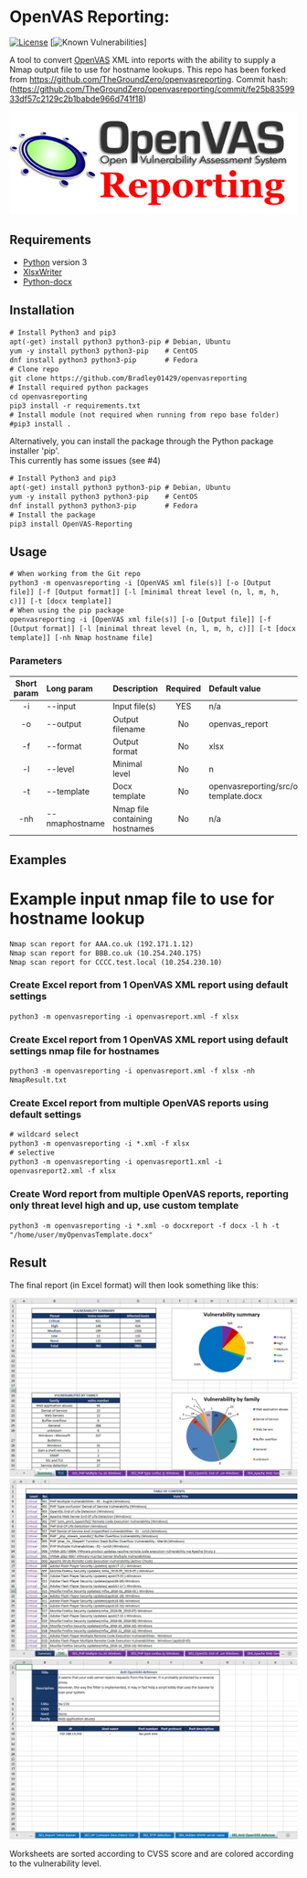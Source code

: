 # OpenVAS Reporting:  

[![License](https://img.shields.io/github/license/TheGroundZero/openvasreporting.svg)](https://github.com/TheGroundZero/openvasreporting/blob/master/LICENSE)
[![Known Vulnerabilities](https://snyk.io/test/github/TheGroundZero/openvasreporting/badge.svg?targetFile=requirements.txt)]

A tool to convert [OpenVAS](http://www.openvas.org/) XML into reports with the ability to supply a Nmap output file to use for hostname lookups. This repo has been forked from https://github.com/TheGroundZero/openvasreporting. Commit hash: (https://github.com/TheGroundZero/openvasreporting/commit/fe25b8359933df57c2129c2b1babde966d741f18)

![Report example screenshot](docs/_static/img/OpenVASreporting.png?raw=true)

## Requirements

 - [Python](https://www.python.org/) version 3
 - [XlsxWriter](https://xlsxwriter.readthedocs.io/)
 - [Python-docx](https://python-docx.readthedocs.io)

## Installation

    # Install Python3 and pip3
    apt(-get) install python3 python3-pip # Debian, Ubuntu
    yum -y install python3 python3-pip    # CentOS
    dnf install python3 python3-pip       # Fedora
    # Clone repo
    git clone https://github.com/Bradley01429/openvasreporting
    # Install required python packages
    cd openvasreporting
    pip3 install -r requirements.txt
    # Install module (not required when running from repo base folder)
    #pip3 install .
    

Alternatively, you can install the package through the Python package installer 'pip'.  
This currently has some issues (see #4)

    # Install Python3 and pip3
    apt(-get) install python3 python3-pip # Debian, Ubuntu
    yum -y install python3 python3-pip    # CentOS
    dnf install python3 python3-pip       # Fedora
    # Install the package
    pip3 install OpenVAS-Reporting


## Usage

    # When working from the Git repo
    python3 -m openvasreporting -i [OpenVAS xml file(s)] [-o [Output file]] [-f [Output format]] [-l [minimal threat level (n, l, m, h, c)]] [-t [docx template]]
    # When using the pip package
    openvasreporting -i [OpenVAS xml file(s)] [-o [Output file]] [-f [Output format]] [-l [minimal threat level (n, l, m, h, c)]] [-t [docx template]] [-nh Nmap hostname file]

### Parameters

| Short param | Long param     | Description                    | Required | Default value                              |
| :---------: | :------------- | :----------------------------- | :------: | :----------------------------------------- |
| -i          | --input        | Input file(s)                  | YES      | n/a                                        |
| -o          | --output       | Output filename                | No       | openvas_report                             |
| -f          | --format       | Output format                  | No       | xlsx                                       |
| -l          | --level        | Minimal level                  | No       | n                                          |
| -t          | --template     | Docx template                  | No       | openvasreporting/src/openvas-template.docx |
| -nh         | --nmaphostname | Nmap file containing hostnames | No       | n/a                                        |

## Examples

# Example input nmap file to use for hostname lookup
    Nmap scan report for AAA.co.uk (192.171.1.12)
    Nmap scan report for BBB.co.uk (10.254.240.175)
    Nmap scan report for CCCC.test.local (10.254.230.10)

### Create Excel report from 1 OpenVAS XML report using default settings

    python3 -m openvasreporting -i openvasreport.xml -f xlsx

### Create Excel report from 1 OpenVAS XML report using default settings nmap file for hostnames

    python3 -m openvasreporting -i openvasreport.xml -f xlsx -nh NmapResult.txt

### Create Excel report from multiple OpenVAS reports using default settings

    # wildcard select
    python3 -m openvasreporting -i *.xml -f xlsx
    # selective
    python3 -m openvasreporting -i openvasreport1.xml -i openvasreport2.xml -f xlsx

### Create Word report from multiple OpenVAS reports, reporting only threat level high and up, use custom template

    python3 -m openvasreporting -i *.xml -o docxreport -f docx -l h -t "/home/user/myOpenvasTemplate.docx"

## Result

The final report (in Excel format) will then look something like this:

![Report example screenshot - Summary](docs/_static/img/screenshot-report.png?raw=true)
![Report example screenshot - ToC](docs/_static/img/screenshot-report1.png?raw=true)
![Report example screenshot - Vuln desc](docs/_static/img/screenshot-report2.png?raw=true)

Worksheets are sorted according to CVSS score and are colored according to the vulnerability level.